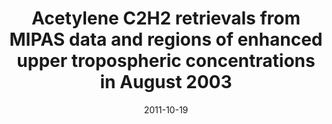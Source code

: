 ---
title: "Acetylene C2H2 retrievals from MIPAS data and regions of enhanced upper tropospheric concentrations in August 2003"
collection: publications
permalink: /publication/2011-10-19-Parker
date: 2011-10-19
venue: 'Atmospheric Chemistry and Physics'
paperurl: 'https://doi.org/doi:10.5194/acp-11-10243-2011'
citation: '<b>4</b> - Parker R.J., Remedios J.J., Moore D.P. and Kanawade V.P., Acetylene C2H2 retrievals from MIPAS data and regions of enhanced upper tropospheric concentrations in August 2003, Atmospheric Chemistry and Physics, 11, 10243-10257, (2011-10-19). <a href=&quot;https://doi.org/doi:10.5194/acp-11-10243-2011&quot;>doi:10.5194/acp-11-10243-2011</a> (cited 10 times)

'
---